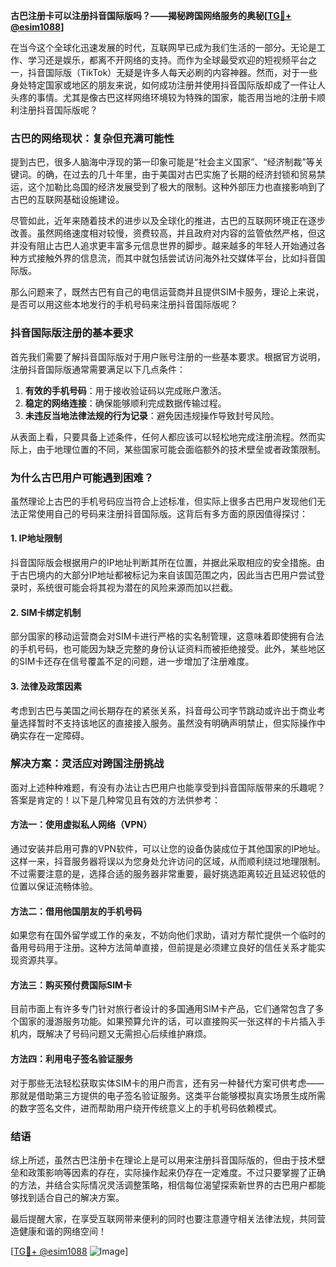 **古巴注册卡可以注册抖音国际版吗？——揭秘跨国网络服务的奥秘[[TG💪+ @esim1088](https://t.me/s/esim1088)]**

在当今这个全球化迅速发展的时代，互联网早已成为我们生活的一部分。无论是工作、学习还是娱乐，都离不开网络的支持。而作为全球最受欢迎的短视频平台之一，抖音国际版（TikTok）无疑是许多人每天必刷的内容神器。然而，对于一些身处特定国家或地区的朋友来说，如何成功注册并使用抖音国际版却成了一件让人头疼的事情。尤其是像古巴这样网络环境较为特殊的国家，能否用当地的注册卡顺利注册抖音国际版呢？

### 古巴的网络现状：复杂但充满可能性

提到古巴，很多人脑海中浮现的第一印象可能是“社会主义国家”、“经济制裁”等关键词。的确，在过去的几十年里，由于美国对古巴实施了长期的经济封锁和贸易禁运，这个加勒比岛国的经济发展受到了极大的限制。这种外部压力也直接影响到了古巴的互联网基础设施建设。

尽管如此，近年来随着技术的进步以及全球化的推进，古巴的互联网环境正在逐步改善。虽然网络速度相对较慢，资费较高，并且政府对内容的监管依然严格，但这并没有阻止古巴人追求更丰富多元信息世界的脚步。越来越多的年轻人开始通过各种方式接触外界的信息流，而其中就包括尝试访问海外社交媒体平台，比如抖音国际版。

那么问题来了，既然古巴有自己的电信运营商并且提供SIM卡服务，理论上来说，是否可以用这些本地发行的手机号码来注册抖音国际版呢？

### 抖音国际版注册的基本要求

首先我们需要了解抖音国际版对于用户账号注册的一些基本要求。根据官方说明，注册抖音国际版通常需要满足以下几点条件：

1. **有效的手机号码**：用于接收验证码以完成账户激活。
2. **稳定的网络连接**：确保能够顺利完成数据传输过程。
3. **未违反当地法律法规的行为记录**：避免因违规操作导致封号风险。

从表面上看，只要具备上述条件，任何人都应该可以轻松地完成注册流程。然而实际上，由于地理位置的不同，某些国家可能会面临额外的技术壁垒或者政策限制。

### 为什么古巴用户可能遇到困难？

虽然理论上古巴的手机号码应当符合上述标准，但实际上很多古巴用户发现他们无法正常使用自己的号码来注册抖音国际版。这背后有多方面的原因值得探讨：

#### 1. IP地址限制
抖音国际版会根据用户的IP地址判断其所在位置，并据此采取相应的安全措施。由于古巴境内的大部分IP地址都被标记为来自该国范围之内，因此当古巴用户尝试登录时，系统很可能会将其视为潜在的风险来源而加以拦截。

#### 2. SIM卡绑定机制
部分国家的移动运营商会对SIM卡进行严格的实名制管理，这意味着即使拥有合法的手机号码，也可能因为缺乏完整的身份认证资料而被拒绝接受。此外，某些地区的SIM卡还存在信号覆盖不足的问题，进一步增加了注册难度。

#### 3. 法律及政策因素
考虑到古巴与美国之间长期存在的紧张关系，抖音母公司字节跳动或许出于商业考量选择暂时不支持该地区的直接接入服务。虽然没有明确声明禁止，但实际操作中确实存在一定障碍。

### 解决方案：灵活应对跨国注册挑战

面对上述种种难题，有没有办法让古巴用户也能享受到抖音国际版带来的乐趣呢？答案是肯定的！以下是几种常见且有效的方法供参考：

#### 方法一：使用虚拟私人网络（VPN）
通过安装并启用可靠的VPN软件，可以让您的设备伪装成位于其他国家的IP地址。这样一来，抖音服务器将误以为您身处允许访问的区域，从而顺利绕过地理限制。不过需要注意的是，选择合适的服务器非常重要，最好挑选距离较近且延迟较低的位置以保证流畅体验。

#### 方法二：借用他国朋友的手机号码
如果您有在国外留学或工作的亲友，不妨向他们求助，请对方帮忙提供一个临时的备用号码用于注册。这种方法简单直接，但前提是必须建立良好的信任关系才能实现资源共享。

#### 方法三：购买预付费国际SIM卡
目前市面上有许多专门针对旅行者设计的多国通用SIM卡产品，它们通常包含了多个国家的漫游服务功能。如果预算允许的话，可以直接购买一张这样的卡片插入手机内，既解决了号码问题又无需担心后续维护麻烦。

#### 方法四：利用电子签名验证服务
对于那些无法轻松获取实体SIM卡的用户而言，还有另一种替代方案可供考虑——那就是借助第三方提供的电子签名验证服务。这类平台能够模拟真实场景生成所需的数字签名文件，进而帮助用户绕开传统意义上的手机号码依赖模式。

### 结语

综上所述，虽然古巴注册卡在理论上是可以用来注册抖音国际版的，但由于技术壁垒和政策影响等因素的存在，实际操作起来仍存在一定难度。不过只要掌握了正确的方法，并结合实际情况灵活调整策略，相信每位渴望探索新世界的古巴用户都能够找到适合自己的解决方案。

最后提醒大家，在享受互联网带来便利的同时也要注意遵守相关法律法规，共同营造健康和谐的网络空间！

[[TG💪+ @esim1088](https://t.me/s/esim1088) ![Image](https://i.postimg.cc/4NQfJmqS/Snipaste-2025-05-13-00-14-12.png)]